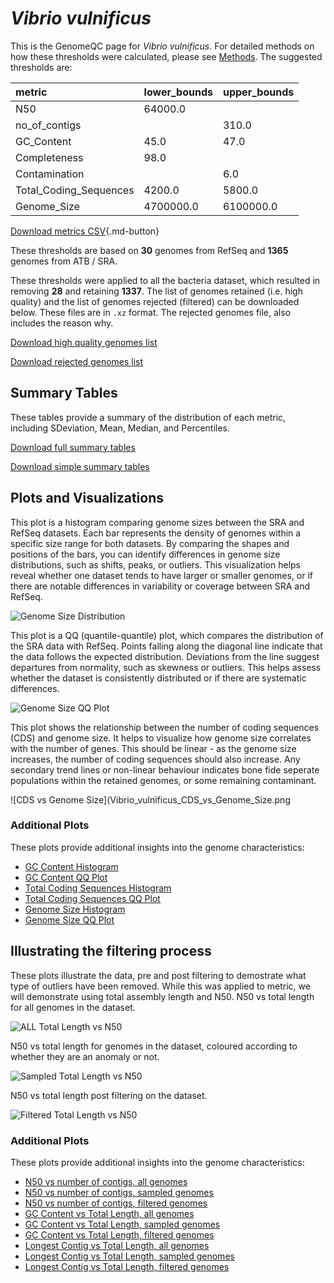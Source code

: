 # *Vibrio vulnificus*

This is the GenomeQC page for *Vibrio vulnificus*. For detailed methods on how these thresholds were calculated, please see [Methods](../../methods.md).
The suggested thresholds are: 

| metric                 | lower_bounds   | upper_bounds   |
|:-----------------------|:---------------|:---------------|
| N50                    | 64000.0        |                |
| no_of_contigs          |                | 310.0          |
| GC_Content             | 45.0           | 47.0           |
| Completeness           | 98.0           |                |
| Contamination          |                | 6.0            |
| Total_Coding_Sequences | 4200.0         | 5800.0         |
| Genome_Size            | 4700000.0      | 6100000.0      |

[Download metrics CSV](Vibrio_vulnificus_metrics.csv){.md-button}


These thresholds are based on **30** genomes from RefSeq and **1365** genomes from ATB / SRA.

These thresholds were applied to all the bacteria dataset, which resulted in removing **28** and retaining **1337**.
The list of genomes retained (i.e. high quality) and the list of genomes rejected (filtered) can be downloaded below. These files are in `.xz` format. The rejected genomes file, also includes the reason why.

[Download high quality genomes list](Vibrio_vulnificus_high_quality_genomes.csv.xz)


[Download rejected genomes list](Vibrio_vulnificus_filtered_out_genomes.csv.xz)



## Summary Tables
These tables provide a summary of the distribution of each metric, including SDeviation, Mean, Median, and Percentiles.

[Download full summary tables](summary.csv)

[Download simple summary tables](selected_summary.csv)

## Plots and Visualizations

This plot is a histogram comparing genome sizes between the SRA and RefSeq datasets. Each bar represents the density of genomes within a specific size range for both datasets. By comparing the shapes and positions of the bars, you can identify differences in genome size distributions, such as shifts, peaks, or outliers. This visualization helps reveal whether one dataset tends to have larger or smaller genomes, or if there are notable differences in variability or coverage between SRA and RefSeq.

![Genome Size Distribution](Genome_Size_refseq_histogram_kde.png)

This plot is a QQ (quantile-quantile) plot, which compares the distribution of the SRA data with RefSeq. Points falling along the diagonal line indicate that the data follows the expected distribution. Deviations from the line suggest departures from normality, such as skewness or outliers. This helps assess whether the dataset is consistently distributed or if there are systematic differences.

![Genome Size QQ Plot](Genome_Size_refseq_qqplot.png)

This plot shows the relationship between the number of coding sequences (CDS) and genome size. It helps to visualize how genome size correlates with the number of genes. This should be linear - as the genome size increases, the number of coding sequences should also increase. Any secondary trend lines or non-linear behaviour indicates bone fide seperate populations within the retained genomes, or some remaining contaminant. 

![CDS vs Genome Size](Vibrio_vulnificus_CDS_vs_Genome_Size.png

### Additional Plots

These plots provide additional insights into the genome characteristics:

- [GC Content Histogram](GC_Content_refseq_histogram_kde.png)
- [GC Content QQ Plot](GC_Content_refseq_qqplot.png)
- [Total Coding Sequences Histogram](Total_Coding_Sequences_refseq_histogram_kde.png)
- [Total Coding Sequences QQ Plot](Total_Coding_Sequences_refseq_qqplot.png)
- [Genome Size Histogram](Genome_Size_refseq_histogram_kde.png)
- [Genome Size QQ Plot](Genome_Size_refseq_qqplot.png)
## Illustrating the filtering process
These plots illustrate the data, pre and post filtering to demostrate what type of outliers have been removed. While this was applied to metric, we will demonstrate using total assembly length and N50.
N50 vs total length for all genomes in the dataset.

![ALL Total Length vs N50](Vibrio_vulnificus_all_total_length_N50.png)

N50 vs total length for genomes in the dataset, coloured according to whether they are an anomaly or not.

![Sampled Total Length vs N50](Vibrio_vulnificus_sample_total_length_N50.png)

N50 vs total length post filtering on the dataset.

![Filtered Total Length vs N50](Vibrio_vulnificus_filt_total_length_N50.png)

### Additional Plots

These plots provide additional insights into the genome characteristics:

- [N50 vs number of contigs, all genomes](Vibrio_vulnificus_all_N50_number.png)
- [N50 vs number of contigs, sampled genomes](Vibrio_vulnificus_sample_N50_number.png)
- [N50 vs number of contigs, filtered genomes](Vibrio_vulnificus_filt_N50_number.png)
- [GC Content vs Total Length, all genomes](Vibrio_vulnificus_all_total_length_GC_Content.png)
- [GC Content vs Total Length, sampled genomes](Vibrio_vulnificus_sample_total_length_GC_Content.png)
- [GC Content vs Total Length, filtered genomes](Vibrio_vulnificus_filt_total_length_GC_Content.png)
- [Longest Contig vs Total Length, all genomes](Vibrio_vulnificus_all_total_length_longest.png)
- [Longest Contig vs Total Length, sampled genomes](Vibrio_vulnificus_sample_total_length_longest.png)
- [Longest Contig vs Total Length, filtered genomes](Vibrio_vulnificus_filt_total_length_longest.png)
